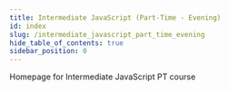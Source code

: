 ```yaml
---
title: Intermediate JavaScript (Part-Time - Evening)
id: index
slug: /intermediate_javascript_part_time_evening
hide_table_of_contents: true
sidebar_position: 0
---
```


Homepage for Intermediate JavaScript PT course
